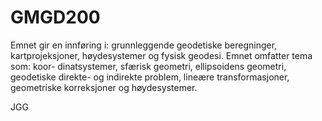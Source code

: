 # GMGD200

Emnet gir en innføring i: grunnleggende geodetiske beregninger, kartprojeksjoner, høydesystemer og fysisk geodesi. Emnet omfatter tema som: koor- dinatsystemer, sfærisk geometri, ellipsoidens geometri, geodetiske direkte- og indirekte problem, lineære transformasjoner, geometriske korreksjoner og høydesystemer.

JGG
